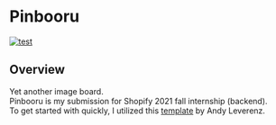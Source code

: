 # Pinbooru

[![test](https://github.com/amohamed11/pinbooru/actions/workflows/integration.yml/badge.svg)](https://github.com/amohamed11/pinbooru/actions/workflows/integration.yml)  

## Overview

Yet another image board.  
Pinbooru is my submission for Shopify 2021 fall internship (backend).  
To get started with quickly, I utilized this [template](https://github.com/justalever/kickoff_tailwind) by Andy Leverenz.
